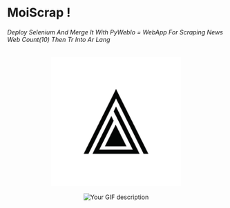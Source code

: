 #                                                                  MoiScrap !

###### Deploy Selenium And Merge It With PyWebIo = WebApp For Scraping News Web  Count(10)  Then Tr Into Ar Lang


<p align="center">
  <img src="logoo.png" alt="Image Description"  width="300" height="300">
</p>



<div style="text-align:center">
    <img src="exm.gif" alt="Your GIF description" />
</div>
